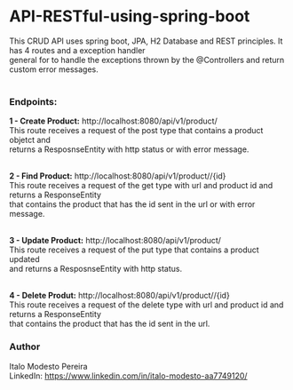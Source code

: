 # API-RESTful-using-spring-boot
This CRUD API uses spring boot, JPA, H2 Database and REST principles. It has 4 routes and a exception handler <br>
general for to handle the exceptions thrown by the @Controllers and return custom error messages. <br>
<br>

### Endpoints:
**1 - Create Product:** http://localhost:8080/api/v1/product/<br>
    This route receives a request of the post type that contains a product objetct and <br>
    returns a ResposnseEntity with http status or with error message.<br>
<br>
    
**2 - Find Product:** http://localhost:8080/api/v1/product//{id} <br>
    This route receives a request of the get type with url and product id and returns a ResponseEntity <br>
    that contains the product that has the id sent in the url or with error message.<br>
<br>
    
**3 - Update Product:** http://localhost:8080/api/v1/product/<br>
    This route receives a request of the put type that contains a product updated <br>
    and returns a ResposnseEntity with http status.<br>
<br>

**4 - Delete Produt:** http://localhost:8080/api/v1/product//{id}<br>
    This route receives a request of the delete type with url and product id and returns a ResponseEntity <br>
    that contains the product that has the id sent in the url.<br>
   
### Author
Italo Modesto Pereira <br>
LinkedIn: https://www.linkedin.com/in/italo-modesto-aa7749120/

